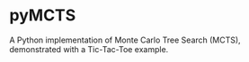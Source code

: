 # pyMCTS
A Python implementation of Monte Carlo Tree Search (MCTS), demonstrated with a Tic-Tac-Toe example.

